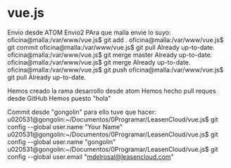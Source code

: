 # vue.js
Envio desde ATOM
Envio2
PAra que malla envie lo suyo:
oficina@malla:/var/www/vue.js$ git add .
oficina@malla:/var/www/vue.js$ git commit
oficina@malla:/var/www/vue.js$ git pull
Already up-to-date.
oficina@malla:/var/www/vue.js$ git merge master
Already up-to-date.
oficina@malla:/var/www/vue.js$ git merge
Already up-to-date.
oficina@malla:/var/www/vue.js$ git push
oficina@malla:/var/www/vue.js$ git pull
Already up-to-date.

Hemos creado la rama desarrollo desde atom
Hemos hecho pull reques desde GitHub
Hemos puesto "hola"

Commit desde "gongolin"
para ello tuve que hacer:
u020531@gongolin:~/Documentos/0Programar/LeasenCloud/vue.js$ git config --global user.name "Your Name"
u020531@gongolin:~/Documentos/0Programar/LeasenCloud/vue.js$ git config --global user.name "gongolin"
u020531@gongolin:~/Documentos/0Programar/LeasenCloud/vue.js$ git config --global user.email "mdelrosal@leasencloud.com"
